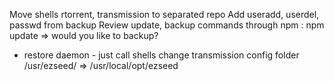 Move shells rtorrent, transmission to separated repo
Add useradd, userdel, passwd from backup
Review update, backup commands through npm : npm update => would you like to backup?
+ restore
daemon - just call shells
change transmission config folder
/usr/ezseed/ => /usr/local/opt/ezseed
